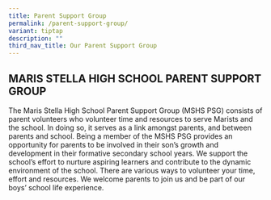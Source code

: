 ```yaml
---
title: Parent Support Group
permalink: /parent-support-group/
variant: tiptap
description: ""
third_nav_title: Our Parent Support Group
---
```

<h2>MARIS STELLA HIGH SCHOOL PARENT SUPPORT GROUP</h2>
<p>The Maris Stella High School Parent Support Group (MSHS PSG) consists
of parent volunteers who volunteer time and resources to serve Marists
and the school. In doing so, it serves as a link amongst parents, and between
parents and school. Being a member of the MSHS PSG provides an opportunity
for parents to be involved in their son’s growth and development in their
formative secondary school years. We support the school’s effort to nurture
aspiring learners and contribute to the dynamic environment of the school.
There are various ways to volunteer your time, effort and resources. We
welcome parents to join us and be part of our boys’ school life experience.&nbsp;</p>
<p></p>